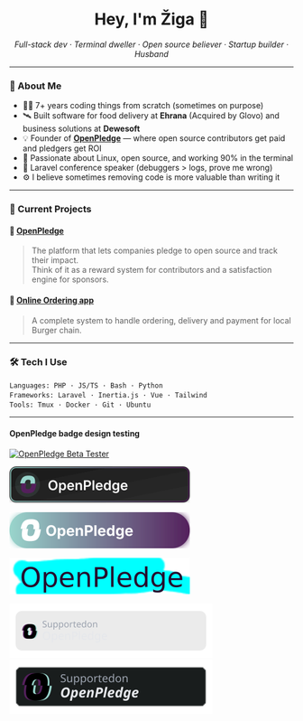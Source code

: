 <h1 align="center">Hey, I'm Žiga 👋</h1>
<p align="center">
  <em>Full-stack dev · Terminal dweller · Open source believer · Startup builder · Husband</em>
</p>

---

### 🧠 About Me

- 👨‍💻 7+ years coding things from scratch (sometimes on purpose)
- 🛰 Built software for food delivery at <b>Ehrana</b> (Acquired by Glovo) and business solutions at <b>Dewesoft</b>
- 💡 Founder of <a href="https://openpledge.io" target="_blank"><b>OpenPledge</b></a> — where open source contributors get paid and pledgers get ROI
- 🐧 Passionate about Linux, open source, and working 90% in the terminal
- 🎤 Laravel conference speaker (debuggers > logs, prove me wrong)
- ⚙️ I believe sometimes removing code is more valuable than writing it

---

### 💼 Current Projects

#### 🚀 [OpenPledge](https://openpledge.io)
> The platform that lets companies pledge to open source and track their impact.  
> Think of it as a reward system for contributors and a satisfaction engine for sponsors.

#### 🧠 [Online Ordering app](https://order.hoodburger.si)
> A complete system to handle ordering, delivery and payment for local Burger chain.

---

### 🛠️ Tech I Use

```bash
Languages: PHP · JS/TS · Bash · Python
Frameworks: Laravel · Inertia.js · Vue · Tailwind
Tools: Tmux · Docker · Git · Ubuntu
```

----

#### OpenPledge badge design testing

[![OpenPledge Beta Tester](https://img.shields.io/badge/OpenPledge-Beta%20Tester-blueviolet?style=for-the-badge&logo=github&logoColor=white)](https://openpledge.io/beta-testers)



[![OpenPledge](https://raw.githubusercontent.com/zigcBenx/weather-app/2add2efa93bfd5abbc28ee72997d56de2331bb11/openpledge_badge_dark.svg)](https://openpledge.io)

[![OpenPledge](https://raw.githubusercontent.com/zigcBenx/weather-app/2add2efa93bfd5abbc28ee72997d56de2331bb11/openpledge_badge1.svg)](https://openpledge.io)


[![OpenPledge](https://raw.githubusercontent.com/zigcBenx/weather-app/72906b4dd7315e1bdf532291572da2b12dada6f4/motion_shine(1)(1).svg)](https://openpledge.io)

[![OpenPledge](https://raw.githubusercontent.com/zigcBenx/weather-app/6a9f6e2090226e24e3017142a24d55fb607c42e8/ablblbl(1).svg)](https://openpledge.io)
[![OpenPledge](https://raw.githubusercontent.com/zigcBenx/weather-app/6a9f6e2090226e24e3017142a24d55fb607c42e8/ablblbl(2).svg)](https://openpledge.io)



